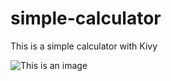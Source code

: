 # simple-calculator
This is a simple calculator with Kivy

![This is an image](https://github.com/arminkhorram/simple-calculator/demo.PNG)
